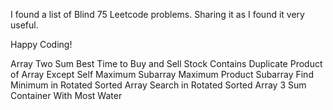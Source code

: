 I found a list of Blind 75 Leetcode problems. Sharing it as I found it very useful.

Happy Coding!

Array
Two Sum
Best Time to Buy and Sell Stock
Contains Duplicate
Product of Array Except Self
Maximum Subarray
Maximum Product Subarray
Find Minimum in Rotated Sorted Array
Search in Rotated Sorted Array
3 Sum
Container With Most Water
